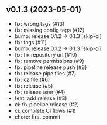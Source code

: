 ## v0.1.3 (2023-05-01)


- fix: wrong tags (#13)
- fix: missing config tags (#12)
- bump: release 0.1.2 → 0.1.3 [skip-ci]
- fix: tags (#11)
- bump: release 0.1.2 → 0.1.3 [skip-ci]
- fix: fix repository url (#10)
- fix: remove permissions (#9)
- fix: pipeline release push (#8)
- fix: release pipe files (#7)
- fix: cz file (#6)
- fix: release (#5)
- fix: release user (#4)
- feat: add release (#3)
- ci: fix pipeline release (#2)
- ci: complete CI flows (#1)
- chore: first commit
